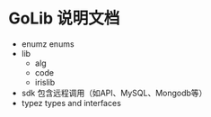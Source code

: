 # GoLib 说明文档
* enumz enums
* lib
  * alg
  * code
  * irislib
* sdk 包含远程调用（如API、MySQL、Mongodb等）
* typez types and interfaces